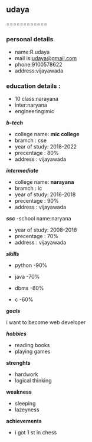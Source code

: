 ## udaya

============

### personal details

- name:R.udaya<br>
- mail is:udaya@gmail.com<br>
- phone:9100578622<br>
- address:vijayawada<br>

### education details :
 - 10 class:narayana<br>
 - inter:naryana<br>
 - engineering:mic<br>

***b-tech***

- college name: __mic college__<br>
-  bramch : cse<br>
- year of study: 2018-2022<br>
- precentage : 80%<br>
- address : vijayawada<br>

***intermediate***

- college name: __narayana__<br>
-  bramch : ic<br>
- year of study: 2016-2018<br>
- precentage : 90%<br>
- address : vijayawada<br>

***ssc***
-school name:naryana<br>
- year of study: 2008-2016<br>
- precentage : 70%<br>
- address : vijayawada<br>

***skills***

- python -90%

- java -70%

- dbms -80%

- c -60%

***goals***

i want to become web developer

***hobbies***

- reading books<br>
- playing games<br>

**strenghts**

- hardwork
- logical thinking

**weakness**

- sleeping<br>
- lazeyness<br> 

**achievements**

- i got 1 st in chess 



